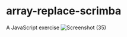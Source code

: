 # array-replace-scrimba
A JavaScript exercise
![Screenshot (35)](https://user-images.githubusercontent.com/85759426/141642579-1a6b9300-6167-4d4f-99f8-7b7c300f8820.png)
